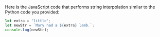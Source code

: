  Here is the JavaScript code that performs string interpolation similar to the Python code you provided:

```javascript
let extra = 'little';
let newStr = `Mary had a ${extra} lamb.`;
console.log(newStr);
```
